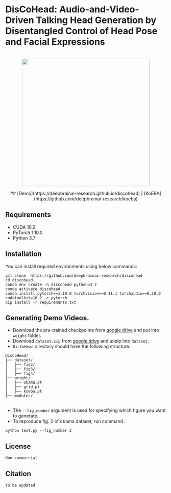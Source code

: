 # DisCoHead: Audio-and-Video-Driven Talking Head Generation by Disentangled Control of Head Pose and Facial Expressions



<p align="center">
    <br>
    <img src="https://assets.website-files.com/6392a785ccd80ebf6f060fbe/6392a7df8df82ba809d50347_Logo_Home.svg" width="400"/>
    <br>
<p>




<p align="center">
## [Demo](https://deepbrainai-research.github.io/discohead) | [KoEBA](https://github.com/deepbrainai-research/koeba) 
<p>


## Requirements
- CUDA 10.2
- PyTorch 1.10.0
- Python 3.7

## Installation
You can install required environments using below commands:
```
git clone  https://github.com/deepbrainai-research/discohead
cd discohead
conda env create -n discohead python=3.7
conda activate discohead
conda install pytorch==1.10.0 torchvision==0.11.1 torchaudio==0.10.0 cudatoolkit=10.2 -c pytorch
pip install -r requirements.txt
```

## Generating Demo Videos.

- Download the pre-trained checkpoints from [google drive](https://drive.google.com/drive/folders/1JOWwCVF8v2yNJ_n6a4BsaXuZZFKGo4je?usp=sharing) and put into `weight` folder.
- Download `dataset.zip` from [google drive](https://drive.google.com/drive/folders/1JOWwCVF8v2yNJ_n6a4BsaXuZZFKGo4je?usp=sharing) and unzip into `dataset`. 
- `DisCoHead` directory should have the following structure.
```
DisCoHead/
├── dataset/
│   ├── fig2/
│   ├── fig3/
│   ├── fig4/
├── weight/
│   ├── obama.pt
│   ├── grid.pt
│   ├── koeba.pt
├── modules/
‥‥
```
- The `--fig_number` argument is used for specifying which figure you want to generate.
- To reproduce fig. 2 of obama dataset, run command :
```
python test.py --fig_number 2
```

## License
```plain
Non-commercial
```
    
   
## Citation 

```plain
To be updated
```
